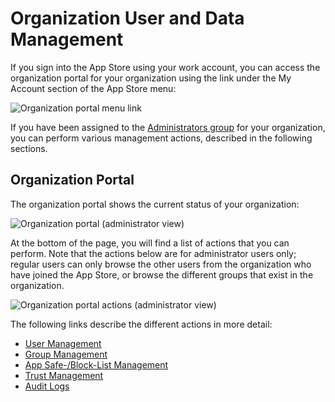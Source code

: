 # Organization User and Data Management

If you sign into the App Store using your work account, you can access
the organization portal for your organization using the link under the
My Account section of the App Store menu:

![Organization portal menu link](/general/orgs/my-org-link.png)

If you have been assigned to the [Administrators
group](/general/organization_user_and_data_management/group_management)
for your organization, you can perform various management actions,
described in the following sections.

## Organization Portal

The organization portal shows the current status of your organization:

![Organization portal (administrator
view)](/general/orgs/admin/admin-my-org.png)

At the bottom of the page, you will find a list of actions that you can
perform. Note that the actions below are for administrator users only;
regular users can only browse the other users from the organization who
have joined the App Store, or browse the different groups that exist in
the organization.

![Organization portal actions (administrator
view)](/general/orgs/admin/admin-my-org-actions.png)

The following links describe the different actions in more detail:

  - [User
    Management](/general/organization_user_and_data_management/user_management)
  - [Group
    Management](/general/organization_user_and_data_management/group_management)
  - [App Safe-/Block-List
    Management](/general/organization_user_and_data_management/app_access_management)
  - [Trust
    Management](/general/organization_user_and_data_management/trust_management)
  - [Audit
    Logs](/general/organization_user_and_data_management/audit_logs)
